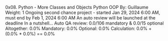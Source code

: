 0x08. Python - More Classes and Objects
Python
OOP
 By: Guillaume
 Weight: 1
 Ongoing second chance project - started Jan 29, 2024 6:00 AM, must end by Feb 1, 2024 6:00 AM
 An auto review will be launched at the deadline
In a nutshell…
Auto QA review: 0.0/106 mandatory & 0.0/15 optional
Altogether:  0.0%
Mandatory: 0.0%
Optional: 0.0%
Calculation:  0.0% + (0.0% * 0.0%)  == 0.0%
